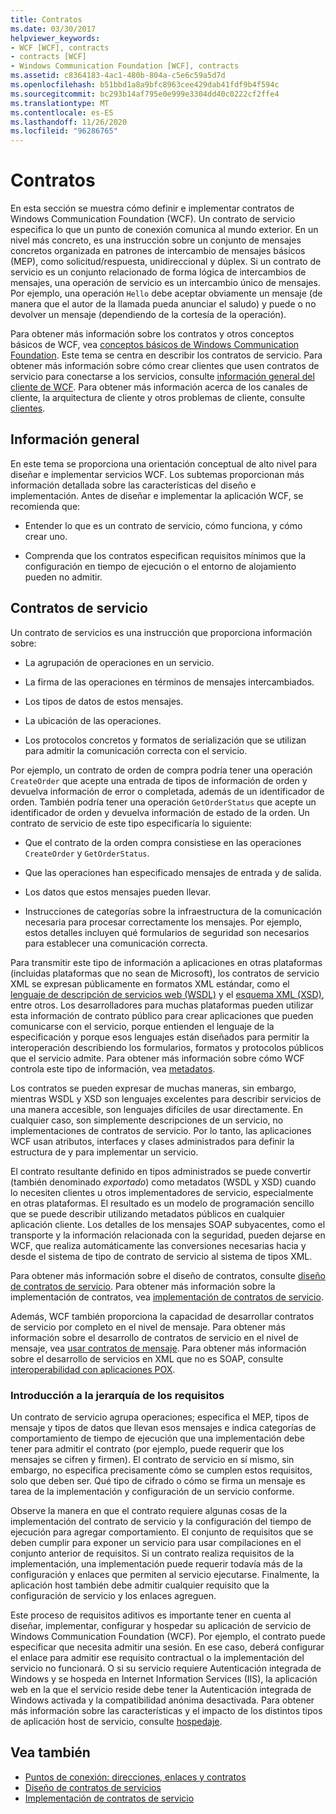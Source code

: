 ```yaml
---
title: Contratos
ms.date: 03/30/2017
helpviewer_keywords:
- WCF [WCF], contracts
- contracts [WCF]
- Windows Communication Foundation [WCF], contracts
ms.assetid: c8364183-4ac1-480b-804a-c5e6c59a5d7d
ms.openlocfilehash: b51bbd1a8a9bfc8963cee429dab41fdf9b4f594c
ms.sourcegitcommit: bc293b14af795e0e999e3304dd40c0222cf2ffe4
ms.translationtype: MT
ms.contentlocale: es-ES
ms.lasthandoff: 11/26/2020
ms.locfileid: "96286765"
---
```

# <a name="contracts"></a>Contratos

En esta sección se muestra cómo definir e implementar contratos de Windows Communication Foundation (WCF). Un contrato de servicio especifica lo que un punto de conexión comunica al mundo exterior. En un nivel más concreto, es una instrucción sobre un conjunto de mensajes concretos organizada en patrones de intercambio de mensajes básicos (MEP), como solicitud/respuesta, unidireccional y dúplex. Si un contrato de servicio es un conjunto relacionado de forma lógica de intercambios de mensajes, una operación de servicio es un intercambio único de mensajes. Por ejemplo, una operación `Hello` debe aceptar obviamente un mensaje (de manera que el autor de la llamada pueda anunciar el saludo) y puede o no devolver un mensaje (dependiendo de la cortesía de la operación).  
  
 Para obtener más información sobre los contratos y otros conceptos básicos de WCF, vea [conceptos básicos de Windows Communication Foundation](../fundamental-concepts.md). Este tema se centra en describir los contratos de servicio. Para obtener más información sobre cómo crear clientes que usen contratos de servicio para conectarse a los servicios, consulte [información general del cliente de WCF](../wcf-client-overview.md). Para obtener más información acerca de los canales de cliente, la arquitectura de cliente y otros problemas de cliente, consulte [clientes](clients.md).  
  
## <a name="overview"></a>Información general  

 En este tema se proporciona una orientación conceptual de alto nivel para diseñar e implementar servicios WCF. Los subtemas proporcionan más información detallada sobre las características del diseño e implementación. Antes de diseñar e implementar la aplicación WCF, se recomienda que:  
  
- Entender lo que es un contrato de servicio, cómo funciona, y cómo crear uno.  
  
- Comprenda que los contratos especifican requisitos mínimos que la configuración en tiempo de ejecución o el entorno de alojamiento pueden no admitir.  
  
## <a name="service-contracts"></a>Contratos de servicio  

 Un contrato de servicios es una instrucción que proporciona información sobre:  
  
- La agrupación de operaciones en un servicio.  
  
- La firma de las operaciones en términos de mensajes intercambiados.  
  
- Los tipos de datos de estos mensajes.  
  
- La ubicación de las operaciones.  
  
- Los protocolos concretos y formatos de serialización que se utilizan para admitir la comunicación correcta con el servicio.  
  
 Por ejemplo, un contrato de orden de compra podría tener una operación `CreateOrder` que acepte una entrada de tipos de información de orden y devuelva información de error o completada, además de un identificador de orden. También podría tener una operación `GetOrderStatus` que acepte un identificador de orden y devuelva información de estado de la orden. Un contrato de servicio de este tipo especificaría lo siguiente:  
  
- Que el contrato de la orden compra consistiese en las operaciones `CreateOrder` y `GetOrderStatus`.  
  
- Que las operaciones han especificado mensajes de entrada y de salida.  
  
- Los datos que estos mensajes pueden llevar.  
  
- Instrucciones de categorías sobre la infraestructura de la comunicación necesaria para procesar correctamente los mensajes. Por ejemplo, estos detalles incluyen qué formularios de seguridad son necesarios para establecer una comunicación correcta.  
  
 Para transmitir este tipo de información a aplicaciones en otras plataformas (incluidas plataformas que no sean de Microsoft), los contratos de servicio XML se expresan públicamente en formatos XML estándar, como el [lenguaje de descripción de servicios web (WSDL)](https://www.w3.org/TR/2001/NOTE-wsdl-20010315) y el [esquema XML (XSD)](https://www.w3.org/XML/Schema), entre otros. Los desarrolladores para muchas plataformas pueden utilizar esta información de contrato público para crear aplicaciones que pueden comunicarse con el servicio, porque entienden el lenguaje de la especificación y porque esos lenguajes están diseñados para permitir la interoperación describiendo los formularios, formatos y protocolos públicos que el servicio admite. Para obtener más información sobre cómo WCF controla este tipo de información, vea [metadatos](metadata.md).  
  
 Los contratos se pueden expresar de muchas maneras, sin embargo, mientras WSDL y XSD son lenguajes excelentes para describir servicios de una manera accesible, son lenguajes difíciles de usar directamente. En cualquier caso, son simplemente descripciones de un servicio, no implementaciones de contratos de servicio. Por lo tanto, las aplicaciones WCF usan atributos, interfaces y clases administrados para definir la estructura de y para implementar un servicio.  
  
 El contrato resultante definido en tipos administrados se puede convertir (también denominado *exportado*) como metadatos (WSDL y XSD) cuando lo necesiten clientes u otros implementadores de servicio, especialmente en otras plataformas. El resultado es un modelo de programación sencillo que se puede describir utilizando metadatos públicos en cualquier aplicación cliente. Los detalles de los mensajes SOAP subyacentes, como el transporte y la información relacionada con la seguridad, pueden dejarse en WCF, que realiza automáticamente las conversiones necesarias hacia y desde el sistema de tipo de contrato de servicio al sistema de tipos XML.  
  
 Para obtener más información sobre el diseño de contratos, consulte [diseño de contratos de servicio](../designing-service-contracts.md). Para obtener más información sobre la implementación de contratos, vea [implementación de contratos de servicio](../implementing-service-contracts.md).  
  
 Además, WCF también proporciona la capacidad de desarrollar contratos de servicio por completo en el nivel de mensaje. Para obtener más información sobre el desarrollo de contratos de servicio en el nivel de mensaje, vea [usar contratos de mensaje](using-message-contracts.md). Para obtener más información sobre el desarrollo de servicios en XML que no es SOAP, consulte [interoperabilidad con aplicaciones POX](interoperability-with-pox-applications.md).  
  
### <a name="understanding-the-hierarchy-of-requirements"></a>Introducción a la jerarquía de los requisitos  

 Un contrato de servicio agrupa operaciones; especifica el MEP, tipos de mensaje y tipos de datos que llevan esos mensajes e indica categorías de comportamiento de tiempo de ejecución que una implementación debe tener para admitir el contrato (por ejemplo, puede requerir que los mensajes se cifren y firmen). El contrato de servicio en sí mismo, sin embargo, no especifica precisamente cómo se cumplen estos requisitos, solo que deben ser. Qué tipo de cifrado o cómo se firma un mensaje es tarea de la implementación y configuración de un servicio conforme.  
  
 Observe la manera en que el contrato requiere algunas cosas de la implementación del contrato de servicio y la configuración del tiempo de ejecución para agregar comportamiento. El conjunto de requisitos que se deben cumplir para exponer un servicio para usar compilaciones en el conjunto anterior de requisitos. Si un contrato realiza requisitos de la implementación, una implementación puede requerir todavía más de la configuración y enlaces que permiten al servicio ejecutarse. Finalmente, la aplicación host también debe admitir cualquier requisito que la configuración de servicio y los enlaces agreguen.  
  
 Este proceso de requisitos aditivos es importante tener en cuenta al diseñar, implementar, configurar y hospedar su aplicación de servicio de Windows Communication Foundation (WCF). Por ejemplo, el contrato puede especificar que necesita admitir una sesión. En ese caso, deberá configurar el enlace para admitir ese requisito contractual o la implementación del servicio no funcionará. O si su servicio requiere Autenticación integrada de Windows y se hospeda en Internet Information Services (IIS), la aplicación web en la que el servicio reside debe tener la Autenticación integrada de Windows activada y la compatibilidad anónima desactivada. Para obtener más información sobre las características y el impacto de los distintos tipos de aplicación host de servicio, consulte [hospedaje](hosting.md).  
  
## <a name="see-also"></a>Vea también

- [Puntos de conexión: direcciones, enlaces y contratos](endpoints-addresses-bindings-and-contracts.md)
- [Diseño de contratos de servicios](../designing-service-contracts.md)
- [Implementación de contratos de servicio](../implementing-service-contracts.md)
